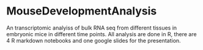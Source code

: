 # MouseDevelopmentAnalysis
An transcriptomic analyiss of bulk RNA seq from different tissues in embryonic mice in different time points. All analysis are done in R, there are 4 R markdown notebooks and one google slides for the presentation.
